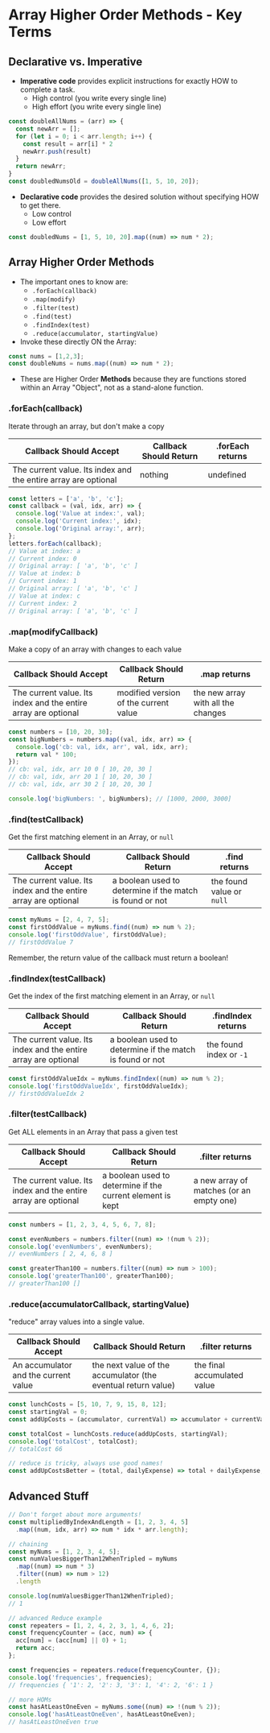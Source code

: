 # Array Higher Order Methods - Key Terms

## Declarative vs. Imperative

* **Imperative code** provides explicit instructions for exactly HOW to complete a task.
    * High control (you write every single line)
    * High effort (you write every single line)

```js
const doubleAllNums = (arr) => {
  const newArr = [];
  for (let i = 0; i < arr.length; i++) {
    const result = arr[i] * 2
    newArr.push(result)
  }
  return newArr;
}
const doubledNumsOld = doubleAllNums([1, 5, 10, 20]);
```

* **Declarative code** provides the desired solution without specifying HOW to get there.
    * Low control
    * Low effort

```js
const doubledNums = [1, 5, 10, 20].map((num) => num * 2);
```

## Array Higher Order Methods

* The important ones to know are:
    * `.forEach(callback)`
    * `.map(modify)`
    * `.filter(test)`
    * `.find(test)`
    * `.findIndex(test)`
    * `.reduce(accumulator, startingValue)`
* Invoke these directly ON the Array:

```js
const nums = [1,2,3];
const doubleNums = nums.map((num) => num * 2);
```

* These are Higher Order **Methods** because they are functions stored within an Array "Object", not as a stand-alone function.

### .forEach(callback)

Iterate through an array, but don't make a copy

| Callback Should Accept                                        	| Callback Should Return 	| .forEach returns 	|
|----------------------------------------------------------------	|------------------------	|------------------	|
| The current value. Its index and the entire array are optional 	| nothing                	| undefined        	|


```js
const letters = ['a', 'b', 'c'];
const callback = (val, idx, arr) => {
  console.log('Value at index:', val);
  console.log('Current index:', idx);
  console.log('Original array:', arr);
};
letters.forEach(callback);
// Value at index: a
// Current index: 0
// Original array: [ 'a', 'b', 'c' ]
// Value at index: b
// Current index: 1
// Original array: [ 'a', 'b', 'c' ]
// Value at index: c
// Current index: 2
// Original array: [ 'a', 'b', 'c' ]
```

### .map(modifyCallback)


Make a copy of an array with changes to each value

| Callback Should Accept                                       | Callback Should Return                | .map returns                       |
|----------------------------------------------------------------|---------------------------------------|------------------------------------|
| The current value. Its index and the entire array are optional | modified version of the current value | the new array with all the changes |

```js
const numbers = [10, 20, 30];
const bigNumbers = numbers.map((val, idx, arr) => {
  console.log('cb: val, idx, arr', val, idx, arr);
  return val * 100;
});
// cb: val, idx, arr 10 0 [ 10, 20, 30 ]
// cb: val, idx, arr 20 1 [ 10, 20, 30 ]
// cb: val, idx, arr 30 2 [ 10, 20, 30 ]

console.log('bigNumbers: ', bigNumbers); // [1000, 2000, 3000]
```

### .find(testCallback)

Get the first matching element in an Array, or `null`

| Callback Should Accept                                         | Callback Should Return                                   | .find returns              |
|----------------------------------------------------------------|----------------------------------------------------------|----------------------------|
| The current value. Its index and the entire array are optional | a boolean used to determine if the match is found or not | the found value or  `null` |

```js
const myNums = [2, 4, 7, 5];
const firstOddValue = myNums.find((num) => num % 2);
console.log('firstOddValue', firstOddValue);
// firstOddValue 7
```

Remember, the return value of the callback must return a boolean!

### .findIndex(testCallback)

Get the index of the first matching element in an Array, or `null`

| Callback Should Accept                                         | Callback Should Return                                   | .findIndex returns       |
|----------------------------------------------------------------|----------------------------------------------------------|--------------------------|
| The current value. Its index and the entire array are optional | a boolean used to determine if the match is found or not | the found index or  `-1` |

```js
const firstOddValueIdx = myNums.findIndex((num) => num % 2);
console.log('firstOddValueIdx', firstOddValueIdx);
// firstOddValueIdx 2
```

### .filter(testCallback)

Get ALL elements in an Array that pass a given test

| Callback Should Accept                                         | Callback Should Return                                     | .filter returns                          |
|----------------------------------------------------------------|------------------------------------------------------------|------------------------------------------|
| The current value. Its index and the entire array are optional | a boolean used to determine if the current element is kept | a new array of matches (or an empty one) |

```js
const numbers = [1, 2, 3, 4, 5, 6, 7, 8];

const evenNumbers = numbers.filter((num) => !(num % 2));
console.log('evenNumbers', evenNumbers);
// evenNumbers [ 2, 4, 6, 8 ]

const greaterThan100 = numbers.filter((num) => num > 100);
console.log('greaterThan100', greaterThan100);
// greaterThan100 []
```

### .reduce(accumulatorCallback, startingValue)

"reduce" array values into a single value.

| Callback Should Accept               | Callback Should Return                                        | .filter returns             |
|--------------------------------------|---------------------------------------------------------------|-----------------------------|
| An accumulator and the current value | the next value of the accumulator (the eventual return value) | the final accumulated value |

```js
const lunchCosts = [5, 10, 7, 9, 15, 8, 12];
const startingVal = 0;
const addUpCosts = (accumulator, currentVal) => accumulator + currentVal;

const totalCost = lunchCosts.reduce(addUpCosts, startingVal);
console.log('totalCost', totalCost);
// totalCost 66

// reduce is tricky, always use good names!
const addUpCostsBetter = (total, dailyExpense) => total + dailyExpense;
```

## Advanced Stuff

```js
// Don't forget about more arguments!
const multipliedByIndexAndLength = [1, 2, 3, 4, 5]
  .map((num, idx, arr) => num * idx * arr.length);

// chaining
const myNums = [1, 2, 3, 4, 5];
const numValuesBiggerThan12WhenTripled = myNums
  .map((num) => num * 3)
  .filter((num) => num > 12)
  .length

console.log(numValuesBiggerThan12WhenTripled);
// 1

// advanced Reduce example
const repeaters = [1, 2, 4, 2, 3, 1, 4, 6, 2];
const frequencyCounter = (acc, num) => {
  acc[num] = (acc[num] || 0) + 1;
  return acc;
};

const frequencies = repeaters.reduce(frequencyCounter, {});
console.log('frequencies', frequencies);
// frequencies { '1': 2, '2': 3, '3': 1, '4': 2, '6': 1 }

// more HOMs
const hasAtLeastOneEven = myNums.some((num) => !(num % 2));
console.log('hasAtLeastOneEven', hasAtLeastOneEven);
// hasAtLeastOneEven true
```